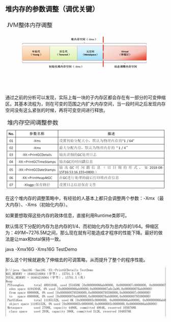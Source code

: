 ## 堆内存的参数调整（**调优关键**）

![](/assets/3081517039459_.pic_hd.jpg)

通过之前的分析可以发现，实际上每一块的子内存区都会存在有一部分的可变伸缩区。其基本流程为，则在可变的范围之内扩大内存空间，当一段时间之后发现内存空间没有这么紧张的时候，再将可变空间进行释放。

![](/assets/3111517049447_.pic_hd.jpg)

在这个堆内存的调整策略中，有经验的人基本上都只会调整两个参数：-Xmx（最大内存）、-Xms（初始化内存）。

如果要想取得这些内存的政体信息，直接利用Runtime类即可。

默认情况下分配的内存为总内存的1/4、而初始化内存为总内存的1/64。伸缩区为：491M~7276.5M之间，那么现在就有可能造成才程序的性能下降。最好的做法是让max和total保持一致。

java -Xmx16G -Xms16G TestDemo

那么这个时候就避免了伸缩去的可调策略，从而提升了整个的程序性能。

![](/assets/3101517048241_.pic_hd.jpg)



